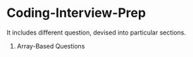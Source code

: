 # Coding-Interview-Prep

It includes different question, devised into particular sections.

1. Array-Based Questions
